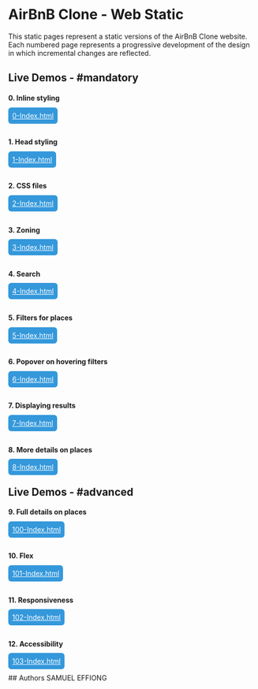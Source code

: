 # AirBnB Clone - Web Static 

This static pages represent a static versions of the AirBnB Clone website. Each numbered page represents a progressive development of the design in which incremental changes are reflected.

## Live Demos - #mandatory

#### 0. Inline styling
<a style="background-color: #3498db; color: #FFF; padding: 8px; border-radius: 6px" href="https://kalbetre-alx.github.io/AirBnB_clone/web_static/0-index.html">
0-Index.html
</a>
<br />
<br />

#### 1. Head styling
<a style="background-color: #3498db; color: #FFF; padding: 8px; border-radius: 6px" href="https://kalbetre-alx.github.io/AirBnB_clone/web_static/1-index.html">
1-Index.html
</a>
<br />
<br />

#### 2. CSS files
<a style="background-color: #3498db; color: #FFF; padding: 8px; border-radius: 6px" href="https://kalbetre-alx.github.io/AirBnB_clone/web_static/2-index.html">
2-Index.html
</a>
<br />
<br />

#### 3. Zoning
<a style="background-color: #3498db; color: #FFF; padding: 8px; border-radius: 6px" href="https://kalbetre-alx.github.io/AirBnB_clone/web_static/3-index.html">
3-Index.html
</a>
<br />
<br />

#### 4. Search
<a style="background-color: #3498db; color: #FFF; padding: 8px; border-radius: 6px" href="https://kalbetre-alx.github.io/AirBnB_clone/web_static/4-index.html">
4-Index.html
</a>
<br />
<br />

#### 5. Filters for places
<a style="background-color: #3498db; color: #FFF; padding: 8px; border-radius: 6px" href="https://kalbetre-alx.github.io/AirBnB_clone/web_static/5-index.html">
5-Index.html
</a>
<br />
<br />

#### 6. Popover on hovering filters
<a style="background-color: #3498db; color: #FFF; padding: 8px; border-radius: 6px" href="https://kalbetre-alx.github.io/AirBnB_clone/web_static/6-index.html">
6-Index.html
</a>
<br />
<br />

#### 7. Displaying results
<a style="background-color: #3498db; color: #FFF; padding: 8px; border-radius: 6px" href="https://kalbetre-alx.github.io/AirBnB_clone/web_static/7-index.html">
7-Index.html
</a>
<br />
<br />

#### 8. More details on places
<a style="background-color: #3498db; color: #FFF; padding: 8px; border-radius: 6px" href="https://kalbetre-alx.github.io/AirBnB_clone/web_static/8-index.html">
8-Index.html
</a>

## Live Demos - #advanced

#### 9. Full details on places
<a style="background-color: #3498db; color: #FFF; padding: 8px; border-radius: 6px" href="https://kalbetre-alx.github.io/AirBnB_clone/web_static/100-index.html">
100-Index.html
</a>
<br />
<br />

#### 10. Flex
<a style="background-color: #3498db; color: #FFF; padding: 8px; border-radius: 6px" href="https://kalbetre-alx.github.io/AirBnB_clone/web_static/101-index.html">
101-Index.html
</a>
<br />
<br />

#### 11. Responsiveness
<a style="background-color: #3498db; color: #FFF; padding: 8px; border-radius: 6px" href="https://kalbetre-alx.github.io/AirBnB_clone/web_static/102-index.html">
102-Index.html
</a>
<br />
<br />

#### 12. Accessibility
<a style="background-color: #3498db; color: #FFF; padding: 8px; border-radius: 6px" href="https://kalbetre-alx.github.io/AirBnB_clone/web_static/103-index.html">
103-Index.html
</a>
<br />
<br />
## Authors
SAMUEL EFFIONG
